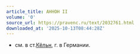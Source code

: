 ```yaml
---
article_title: АННОН II
volume: '0'
source_url: https://pravenc.ru/text/2032761.html
downloaded_at: '2025-10-13T08:44:28Z'
---
```


- см. в ст.[Кёльн](https://pravenc.ru/text/Кёльн.html), г. в Германии.
